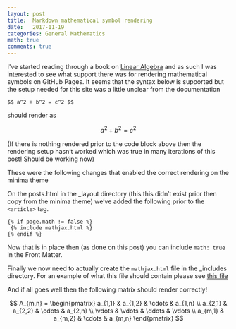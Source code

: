 ```yaml
---
layout: post
title:  Markdown mathematical symbol rendering
date:   2017-11-19
categories: General Mathematics
math: true
comments: true
---
```


I've started reading through a book on [Linear Algebra](https://books.google.co.uk/books/about/Linear_Algebra_Concepts_and_Methods.html) and as such I was interested to see what support there was for rendering mathematical symbols on GitHub Pages.  It seems that the syntax below is supported but the setup needed for this site was a little unclear from the documentation

```
$$ a^2 + b^2 = c^2 $$
```

should render as

$$ a^2 + b^2 = c^2 $$

(If there is nothing rendered prior to the code block above then the rendering setup hasn’t worked which was true in many iterations of this post!  Should be working now)

<!--more-->
These were the following changes that enabled the correct rendering on the minima theme

On the posts.html in the _layout directory (this this didn’t exist prior then copy from the minima theme) we’ve added the following prior to the ```<article>``` tag.

```
{% if page.math != false %}
 {% include mathjax.html %}
{% endif %}
```

Now that is in place then (as done on this post) you can include ```math: true``` in the Front Matter.

Finally we now need to actually create the ```mathjax.html``` file in the _includes directory.  For an example of what this file should contain please see [this file](https://github.com/harbour22/harbour22.github.io/blob/master/_includes/mathjax.html)

And if all goes well then the following matrix should render correctly!

$$
A_{m,n} =
 \begin{pmatrix}
  a_{1,1} & a_{1,2} & \cdots & a_{1,n} \\
  a_{2,1} & a_{2,2} & \cdots & a_{2,n} \\
  \vdots  & \vdots  & \ddots & \vdots  \\
  a_{m,1} & a_{m,2} & \cdots & a_{m,n}
 \end{pmatrix}
$$
